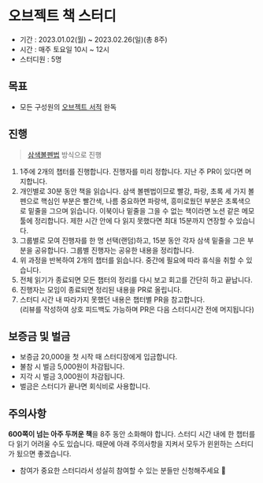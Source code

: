 # 오브젝트 책 스터디
- 기간 : 2023.01.02(월) ~ 2023.02.26(일)(총 8주)
- 시간 : 매주 토요일 10시 ~ 12시
- 스터디원 : 5명

## 목표
- 모든 구성원의 [오브젝트 서적](http://www.yes24.com/Product/Goods/74219491) 완독

## 진행
> [삼색볼펜법](http://egloos.zum.com/agile/v/3684946) 방식으로 진행
1. 1주에 2개의 챕터를 진행합니다. 진행자를 미리 정합니다. 지난 주 PR이 있다면 머지합니다.
2. 개인별로 30분 동안 책을 읽습니다. 삼색 볼펜법이므로 빨강, 파랑, 초록 세 가지 볼펜으로 핵심인 부분은 빨간색, 나름 중요하면 파랑색, 흥미로웠던 부분은 초록색으로 밑줄을 그으며 읽습니다. 이북이나 밑줄을 그을 수 없는 책이라면 노션 같은 메모 툴에 정리합니다. 제한 시간 안에 다 읽지 못했다면 최대 15분까지 연장할 수 있습니다.
3. 그룹별로 모여 진행자를 한 명 선택(랜덤)하고, 15분 동안 각자 삼색 밑줄을 그은 부분을 공유합니다. 그룹별 진행자는 공유한 내용을 정리합니다.
4. 위 과정을 반복하여 2개의 챕터를 읽습니다. 중간에 필요에 따라 휴식을 취할 수 있습니다.
5. 전체 읽기가 종료되면 모든 챕터의 정리를 다시 보고 회고를 간단히 하고 끝납니다.
6. 진행자는 모임이 종료되면 정리된 내용을 PR로 올립니다.
7. 스터디 시간 내 따라가지 못했던 내용은 챕터별 PR을 참고합니다. </br> (리뷰를 작성하여 상호 피드백도 가능하며 PR은 다음 스터디시간 전에 머지됩니다)

## 보증금 및 벌금
- 보증금 20,000을 첫 시작 때 스터디장에게 입금합니다.
- 불참 시 벌금 5,000원이 차감됩니다.
- 지각 시 벌금 3,000원이 차감됩니다.
- 벌금은 스터디가 끝나면 회식비로 사용합니다.

## 주의사항
**600쪽이 넘는 아주 두꺼운 책**을 8주 동안 소화해야 합니다. 스터디 시간 내에 한 챕터를 다 읽기 어려울 수도 있습니다. 
때문에 아래 주의사항을 지켜서 모두가 윈윈하는 스터디가 됬으면 좋겠습니다.
- 참여가 중요한 스터디라서 성실히 참여할 수 있는 분들만 신청해주세요 🙏
